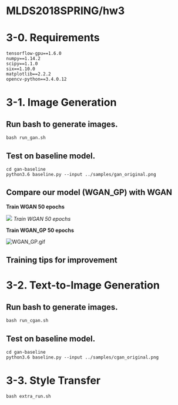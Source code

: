# MLDS2018SPRING/hw3

# 3-0. Requirements
```
tensorflow-gpu==1.6.0
numpy==1.14.2
scipy==1.1.0
six==1.10.0
matplotlib==2.2.2
opencv-python==3.4.0.12
```

# 3-1. Image Generation
## Run bash to generate images.
```
bash run_gan.sh
```
## Test on baseline model.
```
cd gan-baseline
python3.6 baseline.py --input ../samples/gan_original.png
```
## Compare our model (WGAN_GP) with WGAN
**Train WGAN 50 epochs**

![](https://github.com/JasonYao81000/MLDS2018SPRING/blob/master/hw3/hw3_1/results/WGAN_Anime_64_62/WGAN.gif)
*Train WGAN 50 epochs*

**Train WGAN_GP 50 epochs**

![WGAN_GP.gif](https://github.com/JasonYao81000/MLDS2018SPRING/blob/master/hw3/hw3_1/results/WGAN_GP_Anime_64_62/WGAN_GP.gif)

## Training tips for improvement

# 3-2. Text-to-Image Generation
## Run bash to generate images.
```
bash run_cgan.sh
```
## Test on baseline model.
```
cd gan-baseline
python3.6 baseline.py --input ../samples/cgan_original.png
```

# 3-3. Style Transfer
```
bash extra_run.sh
```

